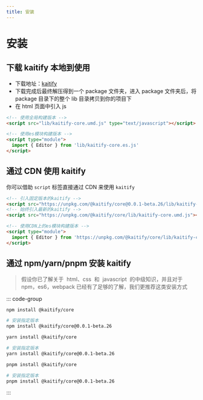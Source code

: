 ```yaml
---
title: 安装
---
```


# 安装

## 下载 kaitify 本地到使用

- 下载地址：[kaitify](https://registry.npmmirror.com/@kaitify/core/download/@kaitify/core-0.0.1-beta.26.tgz)
- 下载完成后最终解压得到一个 package 文件夹，进入 package 文件夹后，将 package 目录下的整个 lib 目录拷贝到你的项目下
- 在 html 页面中引入 js

```html
<!-- 使用全局构建版本 -->
<script src="lib/kaitify-core.umd.js" type="text/javascript"></script>
```

```html
<!-- 使用es模块构建版本 -->
<script type="module">
  import { Editor } from 'lib/kaitify-core.es.js'
</script>
```

## 通过 CDN 使用 kaitify

你可以借助 `script` 标签直接通过 CDN 来使用 `kaitify`

```html
<!-- 引入固定版本的kaitify -->
<script src="https://unpkg.com/@kaitify/core@0.0.1-beta.26/lib/kaitify-core.umd.js"></script>
<!-- 始终引入最新的kaitify -->
<script src="https://unpkg.com/@kaitify/core/lib/kaitify-core.umd.js"></script>
```

```html
<!-- 使用CDN上的es模块构建版本 -->
<script type="module">
  import { Editor } from 'https://unpkg.com/@kaitify/core/lib/kaitify-core.es.js'
</script>
```

## 通过 npm/yarn/pnpm 安装 kaitify

> 假设你已了解关于  html、css  和  javascript  的中级知识，并且对于 npm，es6，webpack 已经有了足够的了解，我们更推荐这类安装方式

::: code-group

```bash [npm]
npm install @kaitify/core

# 安装指定版本
npm install @kaitify/core@0.0.1-beta.26
```

```bash [yarn]
yarn install @kaitify/core

# 安装指定版本
yarn install @kaitify/core@0.0.1-beta.26
```

```bash [pnpm]
pnpm install @kaitify/core

# 安装指定版本
pnpm install @kaitify/core@0.0.1-beta.26
```

:::
